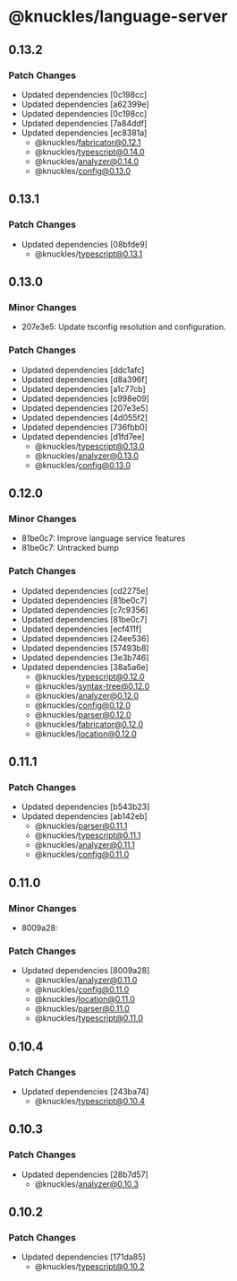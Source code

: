 # @knuckles/language-server

## 0.13.2

### Patch Changes

- Updated dependencies [0c198cc]
- Updated dependencies [a62399e]
- Updated dependencies [0c198cc]
- Updated dependencies [7a84ddf]
- Updated dependencies [ec8381a]
  - @knuckles/fabricator@0.12.1
  - @knuckles/typescript@0.14.0
  - @knuckles/analyzer@0.14.0
  - @knuckles/config@0.13.0

## 0.13.1

### Patch Changes

- Updated dependencies [08bfde9]
  - @knuckles/typescript@0.13.1

## 0.13.0

### Minor Changes

- 207e3e5: Update tsconfig resolution and configuration.

### Patch Changes

- Updated dependencies [ddc1afc]
- Updated dependencies [d8a396f]
- Updated dependencies [a1c77cb]
- Updated dependencies [c998e09]
- Updated dependencies [207e3e5]
- Updated dependencies [4d055f2]
- Updated dependencies [736fbb0]
- Updated dependencies [d1fd7ee]
  - @knuckles/typescript@0.13.0
  - @knuckles/analyzer@0.13.0
  - @knuckles/config@0.13.0

## 0.12.0

### Minor Changes

- 81be0c7: Improve language service features
- 81be0c7: Untracked bump

### Patch Changes

- Updated dependencies [cd2275e]
- Updated dependencies [81be0c7]
- Updated dependencies [c7c9356]
- Updated dependencies [81be0c7]
- Updated dependencies [ecf411f]
- Updated dependencies [24ee536]
- Updated dependencies [57493b8]
- Updated dependencies [3e3b746]
- Updated dependencies [38a5a6e]
  - @knuckles/typescript@0.12.0
  - @knuckles/syntax-tree@0.12.0
  - @knuckles/analyzer@0.12.0
  - @knuckles/config@0.12.0
  - @knuckles/parser@0.12.0
  - @knuckles/fabricator@0.12.0
  - @knuckles/location@0.12.0

## 0.11.1

### Patch Changes

- Updated dependencies [b543b23]
- Updated dependencies [ab142eb]
  - @knuckles/parser@0.11.1
  - @knuckles/typescript@0.11.1
  - @knuckles/analyzer@0.11.1
  - @knuckles/config@0.11.0

## 0.11.0

### Minor Changes

- 8009a28:

### Patch Changes

- Updated dependencies [8009a28]
  - @knuckles/analyzer@0.11.0
  - @knuckles/config@0.11.0
  - @knuckles/location@0.11.0
  - @knuckles/parser@0.11.0
  - @knuckles/typescript@0.11.0

## 0.10.4

### Patch Changes

- Updated dependencies [243ba74]
  - @knuckles/typescript@0.10.4

## 0.10.3

### Patch Changes

- Updated dependencies [28b7d57]
  - @knuckles/analyzer@0.10.3

## 0.10.2

### Patch Changes

- Updated dependencies [171da85]
  - @knuckles/typescript@0.10.2
